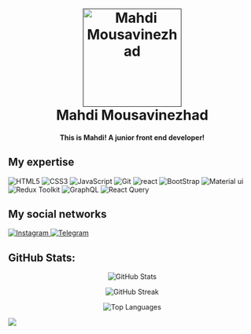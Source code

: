 
<h1 align="center">
  <br>
  <a href=""><img src="https://s31.picofile.com/file/8474260934/_2dc6c760_b5a1_4d92_91b4_53c63c743601_removebg_preview.png" alt="Mahdi Mousavinezhad" width="200"></a>
  <br>
  Mahdi Mousavinezhad
</h1>

<h4 align="center">This is Mahdi! A junior front end developer!</h4>

## My expertise

<p>

<img alt="HTML5" src="https://img.shields.io/badge/Html5-%23E34F26.svg?style=for-the-badge&logo=html5&logoColor=white" />
<img alt="CSS3" src="https://img.shields.io/badge/Css3-%231572B6.svg?style=for-the-badge&logo=css3&logoColor=white" />
<img alt="JavaScript" src="https://img.shields.io/badge/Javascript-%23323330.svg?style=for-the-badge&logo=javascript&logoColor=%23F7DF1E" />
<img alt="Git" src="https://img.shields.io/badge/Git-%23F05033.svg?style=for-the-badge&logo=git&logoColor=white" />
<img alt="react" src="https://img.shields.io/badge/React-%2320232a.svg?style=for-the-badge&logo=react&logoColor=%2361DAFB" />
<img alt="BootStrap" src="https://img.shields.io/badge/Bootstrap-8A2BE2.svg?style=for-the-badge&logo=bootstrap&logoColor=red" />
<img alt="Material ui" src="https://img.shields.io/badge/-Material ui-%23007ACC?style=for-the-badge&logo=graphql&logoColor=white" />
<img alt="Redux Toolkit" src="https://img.shields.io/badge/Redux_Toolkit-764ABC?style=for-the-badge&logo=redux&logoColor=white" />
<img alt="GraphQL" src="https://img.shields.io/badge/-GraphQL-E10098?style=for-the-badge&logo=graphql&logoColor=white" />
<img alt="React Query" src="https://img.shields.io/badge/React_Query-FF4154?style=for-the-badge&logo=react-query&logoColor=white" />
  

</p>


## My social networks
<a href="https://www.instagram.com/https_mahdix">
    <img alt="Instagram" src="https://img.shields.io/badge/Instagram-%23E4405F.svg?style=for-the-badge&logo=Instagram&logoColor=white" />
</a>
<!-- <a href="">
    <img alt="YouTube" src="https://img.shields.io/badge/YouTube-%23FF0000.svg?style=for-the-badge&logo=YouTube&logoColor=white" />
</a> -->
<a href="https://t.me/BIGsMahdi">
    <img alt="Telegram" src="https://img.shields.io/badge/Telegram-2CA5E0?style=for-the-badge&logo=telegram&logoColor=white" />
</a>


## GitHub Stats:
<p align="center">
  <img src="https://github-readme-stats.vercel.app/api?username=BIGsMahdiz&show_icons=true&theme=radical" alt="GitHub Stats" />
</p>

<p align="center">
  <img src="https://streak-stats.demolab.com?user=BIGsMahdiz&theme=radical" alt="GitHub Streak" />
</p>

<p align="center">
  <img src="https://github-readme-stats.vercel.app/api/top-langs/?username=BIGsMahdiz&layout=compact&theme=radical" alt="Top Languages" />
</p>

<a href="https://visitcount.itsvg.in">
  <img src="https://visitcount.itsvg.in/api?id=BIGsMahdiz&label=Profile%20Views&icon=5&pretty=false" />
</a>

